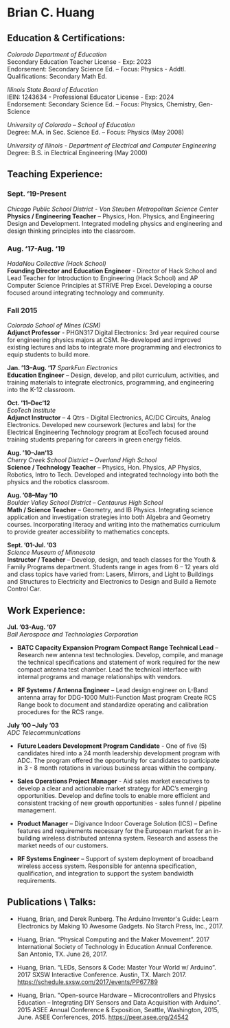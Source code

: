 # Brian C. Huang

## Education & Certifications: 
*Colorado Department of Education*  
Secondary Education Teacher License - Exp: 2023  
Endorsement:  Secondary Science Ed. – Focus: Physics - Addtl. Qualifications:  Secondary Math Ed.  

*Illinois State Board of Education*  
IEIN: 1243634 - Professional Educator License - Exp: 2024  
Endorsement:  Secondary Science Ed. – Focus: Physics,  Chemistry, Gen-Science  

*University of Colorado – School of Education*  
Degree:  M.A. in Sec. Science Ed. –  Focus: Physics (May 2008)  

*University of Illinois - Department of Electrical and Computer Engineering*  
Degree: B.S. in Electrical Engineering (May 2000)  


 ## Teaching Experience:

### Sept. ‘19-Present 
*Chicago Public School District - Von Steuben Metropolitan Science Center*  
**Physics / Engineering Teacher** – Physics, Hon. Physics, and Engineering Design and Development. Integrated modeling physics and engineering and design thinking principles into the classroom.

### **Aug. ‘17-Aug. ‘19**  
*HadaNou Collective (Hack School)*  
**Founding Director and Education Engineer** - Director of Hack School and Lead Teacher for Introduction to Engineering (Hack School) and AP Computer Science Principles at STRIVE Prep Excel. Developing a course focused around integrating technology and community.

### **Fall 2015** 
*Colorado School of Mines (CSM)*  
**Adjunct Professor** - PHGN317 Digital Electronics: 3rd year required course for engineering physics majors at CSM. Re-developed and improved existing lectures and labs to integrate more programming and electronics to equip students to build more.

**Jan. ’13–Aug. ‘17**
*SparkFun Electronics*  
**Education Engineer** – Design, develop, and pilot curriculum, activities, and training materials to integrate electronics, programming, and engineering into the K-12 classroom. 
 
**Oct. ’11–Dec‘12**  
*EcoTech Institute*  
**Adjunct Instructor** – 4 Qtrs - Digital Electronics, AC/DC Circuits, Analog Electronics.  Developed new coursework (lectures and labs) for the Electrical Engineering Technology program at EcoTech focused around training students preparing for careers in green energy fields. 
 
**Aug. ’10–Jan‘13**  
*Cherry Creek School District – Overland High School*  
**Science / Technology Teacher** – Physics, Hon. Physics, AP Physics, Robotics, Intro to Tech.  Developed and integrated technology into both the physics and the robotics classroom. 
 
**Aug. ’08–May ‘10**  
*Boulder Valley School District – Centaurus High School*  
**Math / Science Teacher** – Geometry, and IB Physics.  Integrating science application and investigation strategies into both Algebra and Geometry courses.  Incorporating literacy and writing into the mathematics curriculum to provide greater accessibility to mathematics concepts. 
 
**Sept. ’01-Jul. ’03**  
*Science Museum of Minnesota*  
**Instructor / Teacher** – Develop, design, and teach classes for the Youth & Family Programs department.  Students range in ages from 6 – 12 years old and class topics have varied from:  Lasers, Mirrors, and Light to Buildings and Structures to Electricity and Electronics to Design and Build a Remote Control Car.
 
## Work Experience:

**Jul. ’03-Aug. ‘07**    
*Ball Aerospace and Technologies Corporation*  
- **BATC Capacity Expansion Program Compact Range Technical Lead** – Research new antenna test technologies.  Develop, compile, and manage the technical specifications and statement of work required for the new compact antenna test chamber.  Lead the technical interface with internal programs and manage relationships with vendors. 
 
- **RF Systems / Antenna Engineer** – Lead design engineer on L-Band antenna array for DDG-1000 Multi-Function Mast program Create RCS Range book to document and standardize operating and calibration procedures for the RCS range. 
 
**July ’00 –July ’03**  
*ADC Telecommunications*  
- **Future Leaders Development Program Candidate** - One of five (5) candidates hired into a 24 month leadership development program with ADC.  The program offered the opportunity for candidates to participate in 3 - 8 month rotations in various business areas within the company. 

- **Sales Operations Project Manager** - Aid sales market executives to develop a clear and actionable market strategy for ADC’s emerging opportunities. Develop and define tools to enable more efficient and consistent tracking of new growth opportunities - sales funnel / pipeline management.
 
- **Product Manager** – Digivance Indoor Coverage Solution (ICS) – Define features and requirements necessary for the European market for an in-building wireless distributed antenna system. Research and assess the market needs of our customers.  
 
- **RF Systems Engineer** – Support of system deployment of broadband wireless access system.  Responsible for antenna specification, qualification, and integration to support the system bandwidth requirements.


## Publications \ Talks:
- Huang, Brian, and Derek Runberg. The Arduino Inventor's Guide: Learn Electronics by Making 10 Awesome Gadgets. No Starch Press, Inc., 2017.

- Huang, Brian. “Physical Computing and the Maker Movement”. 2017 International Society of Technology in Education Annual Conference. San Antonio, TX.  June 26, 2017.  

- Huang, Brian. “LEDs, Sensors & Code: Master Your World w/ Arduino”. 2017 SXSW Interactive Conference. Austin, TX. March 2017. https://schedule.sxsw.com/2017/events/PP67789

- Huang, Brian.  "Open-source Hardware – Microcontrollers and Physics Education – Integrating DIY Sensors and Data Acquisition with Arduino".  2015 ASEE Annual Conference & Exposition, Seattle, Washington, 2015, June.  ASEE Conferences, 2015.  https://peer.asee.org/24542
